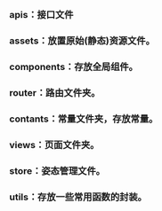 ## 
### apis：接口文件

### assets：放置原始(静态)资源文件。

### components：存放全局组件。

### router：路由文件夹。

### contants：常量文件夹，存放常量。

### views：页面文件夹。


### store：姿态管理文件。

### utils：存放一些常用函数的封装。